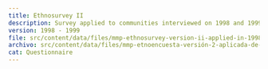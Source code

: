 ```yaml
---
title: Ethnosurvey II
description: Survey applied to communities interviewed on 1998 and 1999
version: 1998 - 1999
file: src/content/data/files/mmp-ethnosurvey-version-ii-applied-in-1998-and-1999.pdf
archivo: src/content/data/files/mmp-etnoencuesta-versión-2-aplicada-de-1998-a-1999.pdf
cat: Questionnaire
---
```


